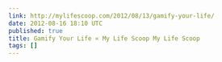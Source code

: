 ```yaml
---
link: http://mylifescoop.com/2012/08/13/gamify-your-life/
date: 2012-08-16 18:10 UTC
published: true
title: Gamify Your Life « My Life Scoop My Life Scoop
tags: []
---
```



